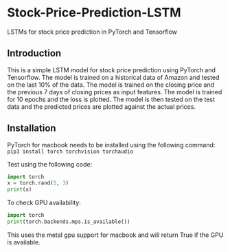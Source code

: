 # Stock-Price-Prediction-LSTM

LSTMs for stock price prediction in PyTorch and Tensorflow

## Introduction

This is a simple LSTM model for stock price prediction using PyTorch and Tensorflow. The model is trained on a historical data of Amazon and tested on the last 10% of the data. The model is trained on the closing price and the previous 7 days of closing prices as input features. The model is trained for 10 epochs and the loss is plotted. The model is then tested on the test data and the predicted prices are plotted against the actual prices.

## Installation

PyTorch for macbook needs to be installed using the following command:
`pip3 install torch torchvision torchaudio`

Test using the following code:

```python
import torch
x = torch.rand(5, 3)
print(x)
```

To check GPU availability:

```python
import torch
print(torch.backends.mps.is_available())
```

This uses the metal gpu support for macbook and will return True if the GPU is available.
